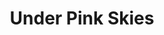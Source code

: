 ---
layout: product
id: 1419073519678
title: Under Pink Skies
body_html: >-
  <p>Taken in Tofino, BC during February of 2018.</p>

  <p>A great cabin weekend full of great people in the woods of Tofino is the story behind this photo. We ended up going for a long walk along the beach this day and witnessed some brave people battling the cold to get a good surf in.</p>

  <p> </p>
vendor: Connell McCarthy
product_type: Photo Print
created_at: 2018-08-22T19:59:42-04:00
handle: under-pink-skies
updated_at: 2022-01-18T10:42:37-05:00
published_at: 2018-08-22T19:38:24-04:00
template_suffix: ""
status: active
published_scope: global
tags: Batch 01, ocean, Print, sunset, surfer, water
admin_graphql_api_id: gid://shopify/Product/1419073519678
variants:
  - product_id: 1419073519678
    id: 39577257377854
    title: 8x10” / Full Colour
    price: "35.00"
    sku: CM-PP-B1-19-XXS-FC
    position: 1
    inventory_policy: deny
    compare_at_price: null
    fulfillment_service: manual
    inventory_management: null
    option1: 8x10”
    option2: Full Colour
    option3: null
    created_at: 2021-09-01T15:46:10-04:00
    updated_at: 2021-09-01T15:46:30-04:00
    taxable: true
    barcode: ""
    grams: 208
    image_id: 6198887120958
    weight: 0.208
    weight_unit: kg
    inventory_item_id: 41671698022462
    inventory_quantity: 0
    old_inventory_quantity: 0
    requires_shipping: true
    admin_graphql_api_id: gid://shopify/ProductVariant/39577257377854
  - product_id: 1419073519678
    id: 39577257410622
    title: 8x10” / Black & White
    price: "35.00"
    sku: CM-PP-B1-19-XXS-BW
    position: 2
    inventory_policy: deny
    compare_at_price: null
    fulfillment_service: manual
    inventory_management: null
    option1: 8x10”
    option2: Black & White
    option3: null
    created_at: 2021-09-01T15:46:10-04:00
    updated_at: 2021-09-01T15:46:30-04:00
    taxable: true
    barcode: ""
    grams: 208
    image_id: 6198887088190
    weight: 0.208
    weight_unit: kg
    inventory_item_id: 41671698055230
    inventory_quantity: 0
    old_inventory_quantity: 0
    requires_shipping: true
    admin_graphql_api_id: gid://shopify/ProductVariant/39577257410622
  - product_id: 1419073519678
    id: 39577257443390
    title: 8.5x11” / Full Colour
    price: "35.00"
    sku: CM-PP-B1-19-XS-FC
    position: 3
    inventory_policy: deny
    compare_at_price: null
    fulfillment_service: manual
    inventory_management: null
    option1: 8.5x11”
    option2: Full Colour
    option3: null
    created_at: 2021-09-01T15:46:10-04:00
    updated_at: 2021-09-01T15:46:30-04:00
    taxable: true
    barcode: ""
    grams: 208
    image_id: 6198887120958
    weight: 0.208
    weight_unit: kg
    inventory_item_id: 41671698087998
    inventory_quantity: 0
    old_inventory_quantity: 0
    requires_shipping: true
    admin_graphql_api_id: gid://shopify/ProductVariant/39577257443390
  - product_id: 1419073519678
    id: 39577257476158
    title: 8.5x11” / Black & White
    price: "35.00"
    sku: CM-PP-B1-19-XS-BW
    position: 4
    inventory_policy: deny
    compare_at_price: null
    fulfillment_service: manual
    inventory_management: null
    option1: 8.5x11”
    option2: Black & White
    option3: null
    created_at: 2021-09-01T15:46:10-04:00
    updated_at: 2021-09-01T15:46:30-04:00
    taxable: true
    barcode: ""
    grams: 208
    image_id: 6198887088190
    weight: 0.208
    weight_unit: kg
    inventory_item_id: 41671698120766
    inventory_quantity: 0
    old_inventory_quantity: 0
    requires_shipping: true
    admin_graphql_api_id: gid://shopify/ProductVariant/39577257476158
  - product_id: 1419073519678
    id: 39577257508926
    title: 13x19” / Full Colour
    price: "40.00"
    sku: CM-PP-B1-19-S-FC
    position: 5
    inventory_policy: deny
    compare_at_price: null
    fulfillment_service: manual
    inventory_management: null
    option1: 13x19”
    option2: Full Colour
    option3: null
    created_at: 2021-09-01T15:46:10-04:00
    updated_at: 2021-09-01T15:46:30-04:00
    taxable: true
    barcode: ""
    grams: 208
    image_id: 6198887120958
    weight: 0.208
    weight_unit: kg
    inventory_item_id: 41671698153534
    inventory_quantity: 0
    old_inventory_quantity: 0
    requires_shipping: true
    admin_graphql_api_id: gid://shopify/ProductVariant/39577257508926
  - product_id: 1419073519678
    id: 39577257541694
    title: 13x19” / Black & White
    price: "40.00"
    sku: CM-PP-B1-19-S-BW
    position: 6
    inventory_policy: deny
    compare_at_price: null
    fulfillment_service: manual
    inventory_management: null
    option1: 13x19”
    option2: Black & White
    option3: null
    created_at: 2021-09-01T15:46:10-04:00
    updated_at: 2021-09-01T15:46:30-04:00
    taxable: true
    barcode: ""
    grams: 208
    image_id: 6198887088190
    weight: 0.208
    weight_unit: kg
    inventory_item_id: 41671698186302
    inventory_quantity: 0
    old_inventory_quantity: 0
    requires_shipping: true
    admin_graphql_api_id: gid://shopify/ProductVariant/39577257541694
  - product_id: 1419073519678
    id: 39577257574462
    title: 16x20” / Full Colour
    price: "50.00"
    sku: CM-PP-B1-19-M-FC
    position: 7
    inventory_policy: deny
    compare_at_price: null
    fulfillment_service: manual
    inventory_management: null
    option1: 16x20”
    option2: Full Colour
    option3: null
    created_at: 2021-09-01T15:46:10-04:00
    updated_at: 2021-09-01T15:46:30-04:00
    taxable: true
    barcode: ""
    grams: 208
    image_id: 6198887120958
    weight: 0.208
    weight_unit: kg
    inventory_item_id: 41671698219070
    inventory_quantity: 0
    old_inventory_quantity: 0
    requires_shipping: true
    admin_graphql_api_id: gid://shopify/ProductVariant/39577257574462
  - product_id: 1419073519678
    id: 39577257607230
    title: 16x20” / Black & White
    price: "50.00"
    sku: CM-PP-B1-19-M-BW
    position: 8
    inventory_policy: deny
    compare_at_price: null
    fulfillment_service: manual
    inventory_management: null
    option1: 16x20”
    option2: Black & White
    option3: null
    created_at: 2021-09-01T15:46:10-04:00
    updated_at: 2021-09-01T15:46:30-04:00
    taxable: true
    barcode: ""
    grams: 208
    image_id: 6198887088190
    weight: 0.208
    weight_unit: kg
    inventory_item_id: 41671698251838
    inventory_quantity: 0
    old_inventory_quantity: 0
    requires_shipping: true
    admin_graphql_api_id: gid://shopify/ProductVariant/39577257607230
  - product_id: 1419073519678
    id: 39577257639998
    title: 20x24” / Full Colour
    price: "60.00"
    sku: CM-PP-B1-19-L-FC
    position: 9
    inventory_policy: deny
    compare_at_price: null
    fulfillment_service: manual
    inventory_management: null
    option1: 20x24”
    option2: Full Colour
    option3: null
    created_at: 2021-09-01T15:46:10-04:00
    updated_at: 2021-09-01T15:46:30-04:00
    taxable: true
    barcode: ""
    grams: 208
    image_id: 6198887120958
    weight: 0.208
    weight_unit: kg
    inventory_item_id: 41671698284606
    inventory_quantity: 0
    old_inventory_quantity: 0
    requires_shipping: true
    admin_graphql_api_id: gid://shopify/ProductVariant/39577257639998
  - product_id: 1419073519678
    id: 39577257672766
    title: 20x24” / Black & White
    price: "60.00"
    sku: CM-PP-B1-19-L-BW
    position: 10
    inventory_policy: deny
    compare_at_price: null
    fulfillment_service: manual
    inventory_management: null
    option1: 20x24”
    option2: Black & White
    option3: null
    created_at: 2021-09-01T15:46:10-04:00
    updated_at: 2021-09-01T15:46:30-04:00
    taxable: true
    barcode: ""
    grams: 208
    image_id: 6198887088190
    weight: 0.208
    weight_unit: kg
    inventory_item_id: 41671698317374
    inventory_quantity: 0
    old_inventory_quantity: 0
    requires_shipping: true
    admin_graphql_api_id: gid://shopify/ProductVariant/39577257672766
  - product_id: 1419073519678
    id: 39577257705534
    title: 20x30” / Full Colour
    price: "70.00"
    sku: CM-PP-B1-19-XL-FC
    position: 11
    inventory_policy: deny
    compare_at_price: null
    fulfillment_service: manual
    inventory_management: null
    option1: 20x30”
    option2: Full Colour
    option3: null
    created_at: 2021-09-01T15:46:10-04:00
    updated_at: 2021-09-01T15:46:30-04:00
    taxable: true
    barcode: ""
    grams: 208
    image_id: 6198887120958
    weight: 0.208
    weight_unit: kg
    inventory_item_id: 41671698350142
    inventory_quantity: 0
    old_inventory_quantity: 0
    requires_shipping: true
    admin_graphql_api_id: gid://shopify/ProductVariant/39577257705534
  - product_id: 1419073519678
    id: 39577257738302
    title: 20x30” / Black & White
    price: "70.00"
    sku: CM-PP-B1-19-XL-BW
    position: 12
    inventory_policy: deny
    compare_at_price: null
    fulfillment_service: manual
    inventory_management: null
    option1: 20x30”
    option2: Black & White
    option3: null
    created_at: 2021-09-01T15:46:10-04:00
    updated_at: 2021-09-01T15:46:30-04:00
    taxable: true
    barcode: ""
    grams: 208
    image_id: 6198887088190
    weight: 0.208
    weight_unit: kg
    inventory_item_id: 41671698382910
    inventory_quantity: 0
    old_inventory_quantity: 0
    requires_shipping: true
    admin_graphql_api_id: gid://shopify/ProductVariant/39577257738302
  - product_id: 1419073519678
    id: 39577257771070
    title: 24x36” / Full Colour
    price: "90.00"
    sku: CM-PP-B1-19-XXL-FC
    position: 13
    inventory_policy: deny
    compare_at_price: null
    fulfillment_service: manual
    inventory_management: null
    option1: 24x36”
    option2: Full Colour
    option3: null
    created_at: 2021-09-01T15:46:10-04:00
    updated_at: 2021-09-01T15:46:30-04:00
    taxable: true
    barcode: ""
    grams: 208
    image_id: 6198887120958
    weight: 0.208
    weight_unit: kg
    inventory_item_id: 41671698415678
    inventory_quantity: 0
    old_inventory_quantity: 0
    requires_shipping: true
    admin_graphql_api_id: gid://shopify/ProductVariant/39577257771070
  - product_id: 1419073519678
    id: 39577257803838
    title: 24x36” / Black & White
    price: "90.00"
    sku: CM-PP-B1-19-XXL-BW
    position: 14
    inventory_policy: deny
    compare_at_price: null
    fulfillment_service: manual
    inventory_management: null
    option1: 24x36”
    option2: Black & White
    option3: null
    created_at: 2021-09-01T15:46:10-04:00
    updated_at: 2021-09-01T15:46:30-04:00
    taxable: true
    barcode: ""
    grams: 208
    image_id: 6198887088190
    weight: 0.208
    weight_unit: kg
    inventory_item_id: 41671698448446
    inventory_quantity: 0
    old_inventory_quantity: 0
    requires_shipping: true
    admin_graphql_api_id: gid://shopify/ProductVariant/39577257803838
  - product_id: 1419073519678
    id: 39577257836606
    title: 30x40” / Full Colour
    price: "100.00"
    sku: CM-PP-B1-19-XXXL-FC
    position: 15
    inventory_policy: deny
    compare_at_price: null
    fulfillment_service: manual
    inventory_management: null
    option1: 30x40”
    option2: Full Colour
    option3: null
    created_at: 2021-09-01T15:46:10-04:00
    updated_at: 2021-09-01T15:46:30-04:00
    taxable: true
    barcode: ""
    grams: 208
    image_id: 6198887120958
    weight: 0.208
    weight_unit: kg
    inventory_item_id: 41671698481214
    inventory_quantity: 0
    old_inventory_quantity: 0
    requires_shipping: true
    admin_graphql_api_id: gid://shopify/ProductVariant/39577257836606
  - product_id: 1419073519678
    id: 39577257869374
    title: 30x40” / Black & White
    price: "100.00"
    sku: CM-PP-B1-19-XXXL-BW
    position: 16
    inventory_policy: deny
    compare_at_price: null
    fulfillment_service: manual
    inventory_management: null
    option1: 30x40”
    option2: Black & White
    option3: null
    created_at: 2021-09-01T15:46:10-04:00
    updated_at: 2021-09-01T15:46:30-04:00
    taxable: true
    barcode: ""
    grams: 208
    image_id: 6198887088190
    weight: 0.208
    weight_unit: kg
    inventory_item_id: 41671698513982
    inventory_quantity: 0
    old_inventory_quantity: 0
    requires_shipping: true
    admin_graphql_api_id: gid://shopify/ProductVariant/39577257869374
options:
  - product_id: 1419073519678
    id: 1948215083070
    name: Size
    position: 1
    values:
      - 8x10”
      - 8.5x11”
      - 13x19”
      - 16x20”
      - 20x24”
      - 20x30”
      - 24x36”
      - 30x40”
  - product_id: 1419073519678
    id: 8590087749694
    name: Color
    position: 2
    values:
      - Full Colour
      - Black & White
images:
  - product_id: 1419073519678
    id: 6198887120958
    position: 1
    created_at: 2019-03-04T20:00:44-05:00
    updated_at: 2019-10-20T18:44:16-04:00
    alt: null
    width: 1000
    height: 1500
    src: https://cdn.shopify.com/s/files/1/1624/2355/products/CM---Under-Pink-Skies-_Product-Mockup-2019.jpg?v=1571611456
    variant_ids:
      - 39577257377854
      - 39577257443390
      - 39577257508926
      - 39577257574462
      - 39577257639998
      - 39577257705534
      - 39577257771070
      - 39577257836606
    admin_graphql_api_id: gid://shopify/ProductImage/6198887120958
  - product_id: 1419073519678
    id: 6198887088190
    position: 2
    created_at: 2019-03-04T20:00:43-05:00
    updated_at: 2019-10-20T18:44:16-04:00
    alt: null
    width: 1000
    height: 1500
    src: https://cdn.shopify.com/s/files/1/1624/2355/products/CM---Under-Pink-Skies-_Product-Mockup-2019_-B_W.jpg?v=1571611456
    variant_ids:
      - 39577257410622
      - 39577257476158
      - 39577257541694
      - 39577257607230
      - 39577257672766
      - 39577257738302
      - 39577257803838
      - 39577257869374
    admin_graphql_api_id: gid://shopify/ProductImage/6198887088190
  - product_id: 1419073519678
    id: 28230448676926
    position: 3
    created_at: 2021-05-04T21:31:40-04:00
    updated_at: 2021-05-04T21:31:40-04:00
    alt: null
    width: 2000
    height: 1800
    src: https://cdn.shopify.com/s/files/1/1624/2355/products/PAR_02_0001_c52b9e82-b38a-49b6-9e51-0a5ff3e7c28d.png?v=1620178300
    variant_ids: []
    admin_graphql_api_id: gid://shopify/ProductImage/28230448676926
image:
  product_id: 1419073519678
  id: 6198887120958
  position: 1
  created_at: 2019-03-04T20:00:44-05:00
  updated_at: 2019-10-20T18:44:16-04:00
  alt: null
  width: 1000
  height: 1500
  src: https://cdn.shopify.com/s/files/1/1624/2355/products/CM---Under-Pink-Skies-_Product-Mockup-2019.jpg?v=1571611456
  variant_ids:
    - 39577257377854
    - 39577257443390
    - 39577257508926
    - 39577257574462
    - 39577257639998
    - 39577257705534
    - 39577257771070
    - 39577257836606
  admin_graphql_api_id: gid://shopify/ProductImage/6198887120958

---
